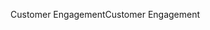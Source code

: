 <span data-ttu-id="dd46b-101">Customer Engagement</span><span class="sxs-lookup"><span data-stu-id="dd46b-101">Customer Engagement</span></span>